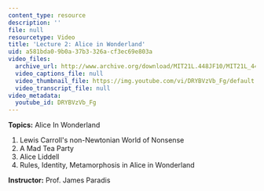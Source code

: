```yaml
---
content_type: resource
description: ''
file: null
resourcetype: Video
title: 'Lecture 2: Alice in Wonderland'
uid: a581bda0-9b0a-37b3-326a-cf3ec69e803a
video_files:
  archive_url: http://www.archive.org/download/MIT21L.448JF10/MIT21L_448JF10_lec02_300k.mp4
  video_captions_file: null
  video_thumbnail_file: https://img.youtube.com/vi/DRYBVzVb_Fg/default.jpg
  video_transcript_file: null
video_metadata:
  youtube_id: DRYBVzVb_Fg
---
```


**Topics:** Alice In Wonderland

1.  Lewis Carroll's non-Newtonian World of Nonsense
2.  A Mad Tea Party
3.  Alice Liddell
4.  Rules, Identity, Metamorphosis in Alice in Wonderland

**Instructor:** Prof. James Paradis